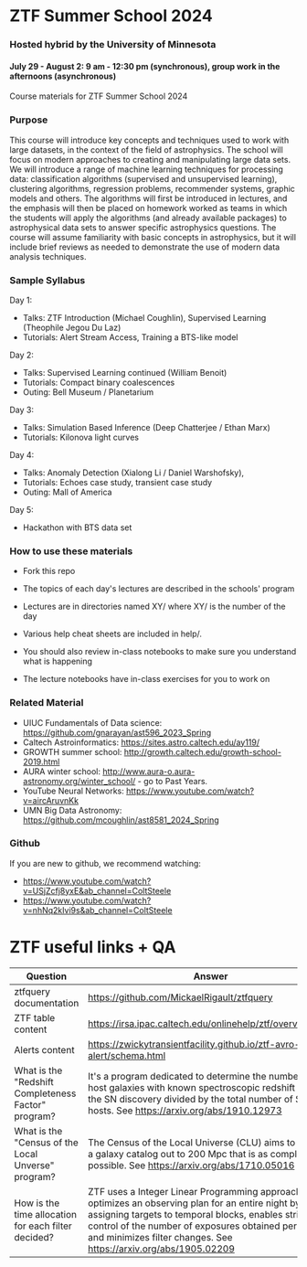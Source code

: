 # ZTF Summer School 2024
### Hosted hybrid by the University of Minnesota
#### July 29 - August 2: 9 am - 12:30 pm (synchronous), group work in the afternoons (asynchronous)

Course materials for ZTF Summer School 2024

### Purpose

This course will introduce key concepts and techniques used to work with large datasets, in the context of the field of astrophysics. The school will focus on modern approaches to creating and manipulating large data sets. We will introduce a range of machine learning techniques for processing data: classification algorithms (supervised and unsupervised learning), clustering algorithms, regression problems, recommender systems, graphic models and others. The algorithms will first be introduced in lectures, and the emphasis will then be placed on homework worked as teams in which the students will apply the algorithms (and already available packages) to astrophysical data sets to answer specific astrophysics questions. The course will assume familiarity with basic concepts in astrophysics, but it will include brief reviews as needed to demonstrate the use of modern data analysis techniques.

### Sample Syllabus

Day 1:
  * Talks: ZTF Introduction (Michael Coughlin), Supervised Learning (Theophile Jegou Du Laz) 
  * Tutorials: Alert Stream Access, Training a BTS-like model

Day 2:
  * Talks: Supervised Learning continued (William Benoit)                
  * Tutorials: Compact binary coalescences
  * Outing: Bell Museum / Planetarium

Day 3:
  * Talks: Simulation Based Inference (Deep Chatterjee / Ethan Marx)
  * Tutorials: Kilonova light curves

Day 4:
  * Talks: Anomaly Detection (Xialong Li / Daniel Warshofsky), 
  * Tutorials: Echoes case study, transient case study 
  * Outing: Mall of America

Day 5:
  * Hackathon with BTS data set 

### How to use these materials

* Fork this repo

* The topics of each day's lectures are described in the schools' program

* Lectures are in directories named XY/ where XY/ is the number of the day

* Various help cheat sheets are included in help/. 

* You should also review in-class notebooks to make sure you understand what is happening

* The lecture notebooks have in-class exercises for you to work on

### Related Material

* UIUC Fundamentals of Data science: https://github.com/gnarayan/ast596_2023_Spring
* Caltech Astroinformatics: https://sites.astro.caltech.edu/ay119/
* GROWTH summer school: http://growth.caltech.edu/growth-school-2019.html
* AURA winter school: http://www.aura-o.aura-astronomy.org/winter_school/ - go to Past Years.
* YouTube Neural Networks: https://www.youtube.com/watch?v=aircAruvnKk
* UMN Big Data Astronomy: https://github.com/mcoughlin/ast8581_2024_Spring

### Github
If you are new to github, we recommend watching:
* https://www.youtube.com/watch?v=USjZcfj8yxE&ab_channel=ColtSteele
* https://www.youtube.com/watch?v=nhNq2kIvi9s&ab_channel=ColtSteele

# ZTF useful links + QA
| Question  | Answer |
| ------------- | ------------- |
| ztfquery documentation  | https://github.com/MickaelRigault/ztfquery  |
| ZTF table content  | https://irsa.ipac.caltech.edu/onlinehelp/ztf/overview.html  |
| Alerts content  | https://zwickytransientfacility.github.io/ztf-avro-alert/schema.html |
|What is the  "Redshift Completeness Factor" program? | It's a program dedicated to determine the number of SN host galaxies with known spectroscopic redshift prior to  the SN discovery divided by the total number of SN hosts. See https://arxiv.org/abs/1910.12973 |
|What is the  "Census of the Local Unverse" program? | The Census of the Local Universe (CLU) aims to provide a galaxy catalog out to 200 Mpc that is as complete as possible. See https://arxiv.org/abs/1710.05016 |
|How is the time allocation for each filter decided? | ZTF uses a Integer Linear Programming approach, that optimizes an observing plan for an entire night by assigning targets to temporal blocks, enables strict control of the number of exposures obtained per field and minimizes filter changes. See https://arxiv.org/abs/1905.02209 |
